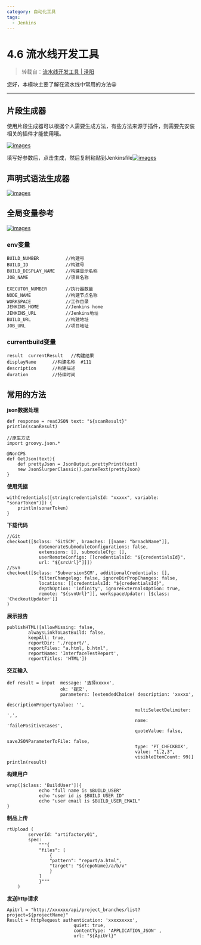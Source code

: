 ```yaml
---
category: 自动化工具
tags:
  - Jenkins
---
```


# 4.6 流水线开发工具

> 转载自：[流水线开发工具 | 泽阳](http://docs.idevops.site/jenkins/pipelinesyntax/chapter05/)

您好，本模块主要了解在流水线中常用的方法😀

------

## 片段生成器

使用片段生成器可以根据个人需要生成方法，有些方法来源于插件，则需要先安装相关的插件才能使用哦。

[![images](http://docs.idevops.site/jenkins/pipelinesyntax/chapter05/images/01.png)](http://docs.idevops.site/jenkins/pipelinesyntax/chapter05/images/01.png)

填写好参数后，点击生成，然后复制粘贴到Jenkinsfile[![images](http://docs.idevops.site/jenkins/pipelinesyntax/chapter05/images/02.png)](http://docs.idevops.site/jenkins/pipelinesyntax/chapter05/images/02.png)

## 声明式语法生成器

[![images](http://docs.idevops.site/jenkins/pipelinesyntax/chapter05/images/03.png)](http://docs.idevops.site/jenkins/pipelinesyntax/chapter05/images/03.png)

## 全局变量参考

[![images](http://docs.idevops.site/jenkins/pipelinesyntax/chapter05/images/04.png)](http://docs.idevops.site/jenkins/pipelinesyntax/chapter05/images/04.png)

### env变量

```
BUILD_NUMBER          //构建号
BUILD_ID              //构建号
BUILD_DISPLAY_NAME    //构建显示名称
JOB_NAME              //项目名称
              
EXECUTOR_NUMBER       //执行器数量
NODE_NAME             //构建节点名称
WORKSPACE             //工作目录
JENKINS_HOME          //Jenkins home
JENKINS_URL           //Jenkins地址
BUILD_URL             //构建地址
JOB_URL               //项目地址
```

### currentbuild变量

```
result  currentResult   //构建结果
displayName      //构建名称  #111
description      //构建描述
duration         //持续时间
```

## 常用的方法

**json数据处理**

```
def response = readJSON text: "${scanResult}"
println(scanResult)

//原生方法
import groovy.json.*

@NonCPS
def GetJson(text){
    def prettyJson = JsonOutput.prettyPrint(text) 
    new JsonSlurperClassic().parseText(prettyJson)
}
```

**使用凭据**

```
withCredentials([string(credentialsId: "xxxxx", variable: "sonarToken")]) {
    println(sonarToken)
}
```

**下载代码**

```
//Git
checkout([$class: 'GitSCM', branches: [[name: "brnachName"]], 
            doGenerateSubmoduleConfigurations: false, 
            extensions: [], submoduleCfg: [], 
            userRemoteConfigs: [[credentialsId: "${credentialsId}", 
            url: "${srcUrl}"]]])
//Svn
checkout([$class: 'SubversionSCM', additionalCredentials: [], 
            filterChangelog: false, ignoreDirPropChanges: false, 
            locations: [[credentialsId: "${credentialsId}", 
            depthOption: 'infinity', ignoreExternalsOption: true, 
            remote: "${svnUrl}"]], workspaceUpdater: [$class: 'CheckoutUpdater']]
)
```

**展示报告**

```
publishHTML([allowMissing: false, 
        alwaysLinkToLastBuild: false, 
        keepAll: true, 
        reportDir: './report/', 
        reportFiles: "a.html, b.html", 
        reportName: 'InterfaceTestReport', 
        reportTitles: 'HTML'])
```

**交互输入**

```
def result = input  message: '选择xxxxx', 
                    ok: '提交',
                    parameters: [extendedChoice( description: 'xxxxx', 
                                                descriptionPropertyValue: '', 
                                                multiSelectDelimiter: ',', 
                                                name: 'failePositiveCases', 
                                                quoteValue: false, 
                                                saveJSONParameterToFile: false, 
                                                type: 'PT_CHECKBOX', 
                                                value: "1,2,3", 
                                                visibleItemCount: 99)]   
println(result)
```

**构建用户**

```
wrap([$class: 'BuildUser']){
            echo "full name is $BUILD_USER"
            echo "user id is $BUILD_USER_ID"
            echo "user email is $BUILD_USER_EMAIL"
}
```

**制品上传**

```
rtUpload (
        serverId: "artifactory01",
        spec:
            """{
            "files": [
                {
                "pattern": "report/a.html",
                "target": "${repoName}/a/b/v"
                }
            ]
            }"""
    )
```

**发送http请求**

```
ApiUrl = "http://xxxxxx/api/project_branches/list?project=${projectName}"
Result = httpRequest authentication: 'xxxxxxxxx',
                         quiet: true, 
                         contentType: 'APPLICATION_JSON' ,  
                         url: "${ApiUrl}"
```